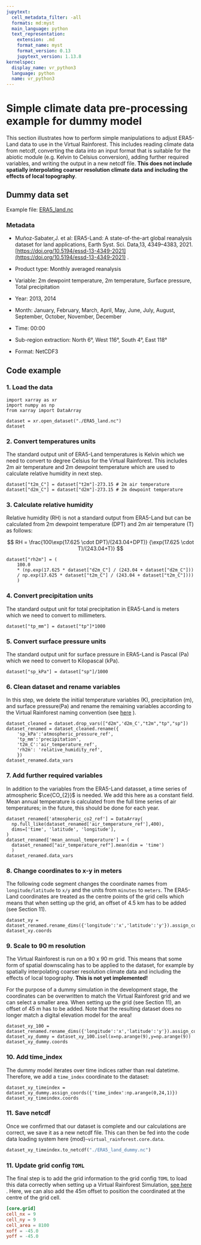```yaml
---
jupytext:
  cell_metadata_filter: -all
  formats: md:myst
  main_language: python
  text_representation:
    extension: .md
    format_name: myst
    format_version: 0.13
    jupytext_version: 1.13.8
kernelspec:
  display_name: vr_python3
  language: python
  name: vr_python3
---
```


# Simple climate data pre-processing example for dummy model

This section illustrates how to perform simple manipulations to adjust ERA5-Land data to
use in the Virtual Rainforest. This includes reading climate data from netcdf,
converting the data into an input format that is suitable for the abiotic module (e.g.
Kelvin to Celsius conversion), adding further required variables, and writing the output
in a new netcdf file.
**This does not include spatially interpolating coarser resolution climate data**
**and including the effects of local topography**.

## Dummy data set

Example file: [ERA5_land.nc](./ERA5_land.nc)

### Metadata

- Muñoz-Sabater,J. et al: ERA5-Land: A state-of-the-art global reanalysis dataset for
  land applications, Earth Syst. Sci. Data,13, 4349–4383, 2021.
  [https://doi.org/10.5194/essd-13-4349-2021](https://doi.org/10.5194/essd-13-4349-2021)
  .

- Product type: Monthly averaged reanalysis

- Variable: 2m dewpoint temperature, 2m temperature, Surface pressure, Total
  precipitation

- Year: 2013, 2014

- Month: January, February, March, April, May, June, July, August, September, October,
  November, December

- Time: 00:00

- Sub-region extraction: North 6°, West 116°, South 4°, East 118°

- Format: NetCDF3

## Code example

### 1. Load the data

```{code-cell} ipython3
import xarray as xr
import numpy as np
from xarray import DataArray

dataset = xr.open_dataset("./ERA5_land.nc")
dataset
```

### 2. Convert temperatures units

The standard output unit of ERA5-Land temperatures is Kelvin which we need to convert
to degree Celsius for the Virtual Rainforest. This includes 2m air temperature and
2m dewpoint temperature which are used to calculate relative humidity in next step.

```{code-cell} ipython3
dataset["t2m_C"] = dataset["t2m"]-273.15 # 2m air temperature
dataset["d2m_C"] = dataset["d2m"]-273.15 # 2m dewpoint temperature
```

### 3. Calculate relative humidity

Relative humidity (RH) is not a standard output from ERA5-Land but can be calculated
from 2m dewpoint temperature (DPT) and 2m air temperature (T) as follows:

$$ RH = \frac{100\exp(17.625 \cdot DPT)/(243.04+DPT)}
                 {\exp(17.625 \cdot T)/(243.04+T)}
$$

```{code-cell} ipython3
dataset["rh2m"] = (
    100.0
    * (np.exp(17.625 * dataset["d2m_C"] / (243.04 + dataset["d2m_C"])) 
    / np.exp(17.625 * dataset["t2m_C"] / (243.04 + dataset["t2m_C"])))
    )
```

### 4. Convert precipitation units

The standard output unit for total precipitation in ERA5-Land is meters which we need to
convert to millimeters.

```{code-cell} ipython3
dataset["tp_mm"] = dataset["tp"]*1000
```

### 5. Convert surface pressure units

The standard output unit for surface pressure in ERA5-Land is Pascal (Pa) which we need
to convert to Kilopascal (kPa).

```{code-cell} ipython3
dataset["sp_kPa"] = dataset["sp"]/1000
```

### 6. Clean dataset and rename variables

In this step, we delete the initial temperature variables (K), precipitation (m), and
surface pressure(Pa) and rename the remaining variables according to the Virtual
Rainforest naming convention
(see [here](../../../virtual_rainforest/data_variables.toml) ).

```{code-cell} ipython3
dataset_cleaned = dataset.drop_vars(["d2m",'d2m_C',"t2m","tp","sp"])
dataset_renamed = dataset_cleaned.rename({
    'sp_kPa':'atmospheric_pressure_ref',
    'tp_mm':'precipitation',
    't2m_C':'air_temperature_ref',
    'rh2m': 'relative_humidity_ref',
    })
dataset_renamed.data_vars
```

### 7. Add further required variables

In addition to the variables from the ERA5-Land datasset, a time series of atmospheric
$\ce{CO_{2}}$ is needed. We add this here as a constant field. Mean annual temperature
is calculated from the full time series of air temperatures; in the future, this should
be done for each year.

```{code-cell} ipython3
dataset_renamed['atmospheric_co2_ref'] = DataArray(
  np.full_like(dataset_renamed['air_temperature_ref'],400),
  dims=['time', 'latitude', 'longitude'],
)
dataset_renamed['mean_annual_temperature'] = (
  dataset_renamed["air_temperature_ref"].mean(dim = 'time')
  )
dataset_renamed.data_vars
```

### 8. Change coordinates to x-y in meters

The following code segment changes the coordinate names from `longitude/latitude` to
`x/y` and the units from `minutes` to `meters`. The ERA5-Land coordinates are treated as
the centre points of the grid cells which means that when setting up the grid, an offset
of 4.5 km has to be added (see Section 11).

```{code-cell} ipython3
dataset_xy = dataset_renamed.rename_dims({'longitude':'x','latitude':'y'}).assign_coords({'x':np.arange(0,180000,9000),'y':np.arange(0,180000,9000)}).drop({'longitude','latitude'})
dataset_xy.coords
```

### 9. Scale to 90 m resolution

The Virtual Rainforest is run on a 90 x 90 m grid. This means that some form of spatial
downscaling has to be applied to the dataset, for example by spatially interpolating
coarser resolution climate data and including the effects of local topography.
**This is not yet implemented!**

For the purpose of a dummy simulation in the development stage, the coordinates can be
overwritten to match the Virtual Rainforest grid and we can select a smaller area.
When setting up the grid (see Section 11), an offset of 45 m has to be added. Note that
the resulting dataset does no longer match a digital elevation model for the area!

```{code-cell} ipython3
dataset_xy_100 = dataset_renamed.rename_dims({'longitude':'x','latitude':'y'}).assign_coords({'x':np.arange(0,1800,90),'y':np.arange(0,1800,90)}).drop({'longitude','latitude'})
dataset_xy_dummy = dataset_xy_100.isel(x=np.arange(9),y=np.arange(9))
dataset_xy_dummy.coords
```

### 10. Add time_index

The dummy model iterates over time indices rather than real datetime. Therefore, we add
a `time_index` coordinate to the dataset:

```{code-cell} ipython3
dataset_xy_timeindex = dataset_xy_dummy.assign_coords({'time_index':np.arange(0,24,1)})
dataset_xy_timeindex.coords
```

### 11. Save netcdf

Once we confirmed that our dataset is complete and our calculations are correct, we save
it as a new netcdf file. This can then be fed into the code data loading system here
{mod}`~virtual_rainforest.core.data`.

```python
dataset_xy_timeindex.to_netcdf("./ERA5_land_dummy.nc")
```

### 11. Update grid config `TOML`

The final step is to add the grid information to the grid config `TOML` to load this
data correctly when setting up a Virtual Rainforest Simulation, [see here](../virtual_rainforest/core/config.md)
. Here, we can also add the 45m offset to position the coordinated at the
centre of the grid cell.

```toml
[core.grid]
cell_nx = 9
cell_ny = 9
cell_area = 8100
xoff = -45.0
yoff = -45.0
```
